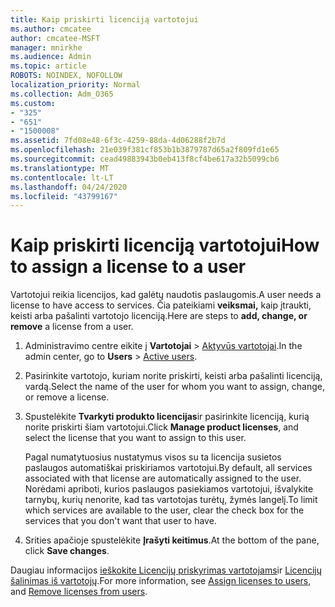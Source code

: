 ```yaml
---
title: Kaip priskirti licenciją vartotojui
ms.author: cmcatee
author: cmcatee-MSFT
manager: mnirkhe
ms.audience: Admin
ms.topic: article
ROBOTS: NOINDEX, NOFOLLOW
localization_priority: Normal
ms.collection: Adm_O365
ms.custom:
- "325"
- "651"
- "1500008"
ms.assetid: 7fd08e48-6f3c-4259-88da-4d06288f2b7d
ms.openlocfilehash: 21e039f381cf853b1b3879787d65a2f809fd1e65
ms.sourcegitcommit: cead49883943b0eb413f8cf4be617a32b5099cb6
ms.translationtype: MT
ms.contentlocale: lt-LT
ms.lasthandoff: 04/24/2020
ms.locfileid: "43799167"
---
```

# <a name="how-to-assign-a-license-to-a-user"></a><span data-ttu-id="12c52-102">Kaip priskirti licenciją vartotojui</span><span class="sxs-lookup"><span data-stu-id="12c52-102">How to assign a license to a user</span></span>

<span data-ttu-id="12c52-103">Vartotojui reikia licencijos, kad galėtų naudotis paslaugomis.</span><span class="sxs-lookup"><span data-stu-id="12c52-103">A user needs a license to have access to services.</span></span> <span data-ttu-id="12c52-104">Čia pateikiami **veiksmai,** kaip įtraukti, keisti arba pašalinti vartotojo licenciją.</span><span class="sxs-lookup"><span data-stu-id="12c52-104">Here are steps to **add, change, or remove** a license from a user.</span></span>
  
1. <span data-ttu-id="12c52-105">Administravimo centre eikite į **Vartotojai** \> [Aktyvūs vartotojai](https://go.microsoft.com/fwlink/p/?linkid=834822).</span><span class="sxs-lookup"><span data-stu-id="12c52-105">In the admin center, go to **Users** \> [Active users](https://go.microsoft.com/fwlink/p/?linkid=834822).</span></span>

2. <span data-ttu-id="12c52-106">Pasirinkite vartotojo, kuriam norite priskirti, keisti arba pašalinti licenciją, vardą.</span><span class="sxs-lookup"><span data-stu-id="12c52-106">Select the name of the user for whom you want to assign, change, or remove a license.</span></span>

3. <span data-ttu-id="12c52-107">Spustelėkite **Tvarkyti produkto licencijas**ir pasirinkite licenciją, kurią norite priskirti šiam vartotojui.</span><span class="sxs-lookup"><span data-stu-id="12c52-107">Click **Manage product licenses**, and select the license that you want to assign to this user.</span></span>

    <span data-ttu-id="12c52-108">Pagal numatytuosius nustatymus visos su ta licencija susietos paslaugos automatiškai priskiriamos vartotojui.</span><span class="sxs-lookup"><span data-stu-id="12c52-108">By default, all services associated with that license are automatically assigned to the user.</span></span> <span data-ttu-id="12c52-109">Norėdami apriboti, kurios paslaugos pasiekiamos vartotojui, išvalykite tarnybų, kurių nenorite, kad tas vartotojas turėtų, žymės langelį.</span><span class="sxs-lookup"><span data-stu-id="12c52-109">To limit which services are available to the user, clear the check box for the services that you don't want that user to have.</span></span>

4. <span data-ttu-id="12c52-110">Srities apačioje spustelėkite **Įrašyti keitimus**.</span><span class="sxs-lookup"><span data-stu-id="12c52-110">At the bottom of the pane, click **Save changes**.</span></span>

<span data-ttu-id="12c52-111">Daugiau informacijos [ieškokite Licencijų priskyrimas vartotojams](https://docs.microsoft.com/office365/admin/subscriptions-and-billing/assign-licenses-to-users)ir [Licencijų šalinimas iš vartotojų](https://docs.microsoft.com/office365/admin/subscriptions-and-billing/remove-licenses-from-users).</span><span class="sxs-lookup"><span data-stu-id="12c52-111">For more information, see [Assign licenses to users](https://docs.microsoft.com/office365/admin/subscriptions-and-billing/assign-licenses-to-users), and [Remove licenses from users](https://docs.microsoft.com/office365/admin/subscriptions-and-billing/remove-licenses-from-users).</span></span>